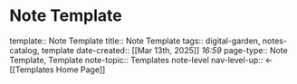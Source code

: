 # Note Template
template:: Note Template
title:: Note Template
tags:: digital-garden, notes-catalog, template
date-created::  [[Mar 13th, 2025]] *16:59* 
page-type:: Note Template, Template
note-topic:: Templates
note-level
nav-level-up:: <- [[Templates Home Page]]